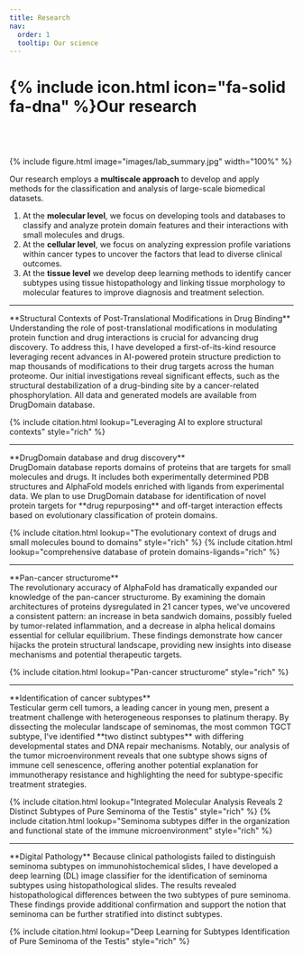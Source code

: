 ```yaml
---
title: Research
nav:
  order: 1
  tooltip: Our science
---
```


# {% include icon.html icon="fa-solid fa-dna" %}Our research
## <br>

{% include figure.html image="images/lab_summary.jpg" width="100%" %}

Our research employs a **multiscale approach** to develop and apply methods for the classification and analysis of large-scale biomedical datasets.

1. At the **molecular level**, we focus on developing tools and databases to classify and analyze protein domain features and their interactions with small molecules and drugs.
2. At the **cellular level**, we focus on analyzing expression profile variations within cancer types to uncover the factors that lead to diverse clinical outcomes.
3. At the **tissue level** we develop deep learning methods to identify cancer subtypes using tissue histopathology and linking tissue morphology to molecular features to improve diagnosis and treatment selection.

<hr>
**Structural Contexts of Post-Translational Modifications in Drug Binding** <br>
Understanding the role of post-translational modifications in modulating protein function and drug interactions is crucial for advancing drug discovery. To address this, I have developed a first-of-its-kind resource leveraging recent advances in AI-powered protein structure prediction to map thousands of modifications to their drug targets across the human proteome. Our initial investigations reveal significant effects, such as the structural destabilization of a drug-binding site by a cancer-related phosphorylation. All data and generated models are available from DrugDomain database.

{% include citation.html lookup="Leveraging AI to explore structural contexts" style="rich" %}

<hr>
**DrugDomain database and drug discovery** <br>
DrugDomain database reports domains of proteins that are targets for small molecules and drugs. It includes both experimentally determined PDB structures and AlphaFold models enriched with ligands from experimental data. We plan to use DrugDomain database for identification of novel protein targets for **drug repurposing** and off-target interaction effects based on evolutionary classification of protein domains.

{% include citation.html lookup="The evolutionary context of drugs and small molecules bound to domains" style="rich" %}
{% include citation.html lookup="comprehensive database of protein domains-ligands="rich" %}


<hr>
**Pan-cancer structurome** <br>
The revolutionary accuracy of AlphaFold has dramatically expanded our knowledge of the pan-cancer structurome. By examining the domain architectures of proteins dysregulated in 21 cancer types, we've uncovered a consistent pattern: an increase in beta sandwich domains, possibly fueled by tumor-related inflammation, and a decrease in alpha helical domains essential for cellular equilibrium. These findings demonstrate how cancer hijacks the protein structural landscape, providing new insights into disease mechanisms and potential therapeutic targets.

{% include citation.html lookup="Pan-cancer structurome" style="rich" %}

<hr>
**Identification of cancer subtypes** <br>
Testicular germ cell tumors, a leading cancer in young men, present a treatment challenge with heterogeneous responses to platinum therapy. By dissecting the molecular landscape of seminomas, the most common TGCT subtype, I've identified **two distinct subtypes** with differing developmental states and DNA repair mechanisms. Notably, our analysis of the tumor microenvironment reveals that one subtype shows signs of immune cell senescence, offering another potential explanation for immunotherapy resistance and highlighting the need for subtype-specific treatment strategies.

{% include citation.html lookup="Integrated Molecular Analysis Reveals 2 Distinct Subtypes of Pure Seminoma of the Testis" style="rich" %}
{% include citation.html lookup="Seminoma subtypes differ in the organization and functional state of the immune microenvironment" style="rich" %}

<hr>
**Digital Pathology**
Because clinical pathologists failed to distinguish seminoma subtypes on immunohistochemical slides, I have developed a deep learning (DL) image classifier for the identification of seminoma subtypes using histopathological slides. The results revealed histopathological differences between the two subtypes of pure seminoma. These findings provide additional confirmation and support the notion that seminoma can be further stratified into distinct subtypes.

{% include citation.html lookup="Deep Learning for Subtypes Identification of Pure Seminoma of the Testis" style="rich" %}
